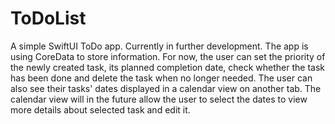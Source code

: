 # ToDoList

A simple SwiftUI ToDo app. Currently in further development.
The app is using CoreData to store information. For now, the user can set the priority of the newly created task, its planned completion date, check whether the task has been done and delete the task when no longer needed.
The user can also see their tasks' dates displayed in a calendar view on another tab.
The calendar view will in the future allow the user to select the dates to view more details about selected task and edit it.
